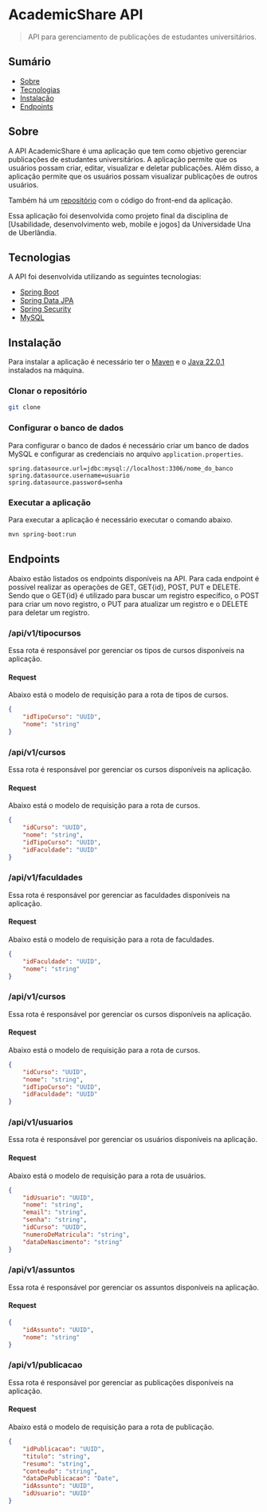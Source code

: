 # AcademicShare API

> API para gerenciamento de publicações de estudantes universitários.

## Sumário
- [Sobre](#sobre)
- [Tecnologias](#tecnologias)
- [Instalação](#instalação)
- [Endpoints](#endpoints)

## Sobre

A API AcademicShare é uma aplicação que tem como objetivo gerenciar publicações de estudantes universitários. A aplicação permite que os usuários possam criar, editar, visualizar e deletar publicações. Além disso, a aplicação permite que os usuários possam visualizar publicações de outros usuários.

Também há um [repositório](https://github.com/VictorMS-200/AcademicShare.Front-end) com o código do front-end da aplicação.

Essa aplicação foi desenvolvida como projeto final da disciplina de [Usabilidade, desenvolvimento web, mobile e jogos] da Universidade Una de Uberlândia.

## Tecnologias

A API foi desenvolvida utilizando as seguintes tecnologias:

- [Spring Boot](https://spring.io/projects/spring-boot)
- [Spring Data JPA](https://spring.io/projects/spring-data-jpa)
- [Spring Security](https://spring.io/projects/spring-security)
- [MySQL](https://www.mysql.com/)

## Instalação

Para instalar a aplicação é necessário ter o [Maven](https://maven.apache.org/) e o [Java 22.0.1](https://www.oracle.com/java/technologies/javase-jdk11-downloads.html) instalados na máquina.

### Clonar o repositório

```bash
git clone
```

### Configurar o banco de dados

Para configurar o banco de dados é necessário criar um banco de dados MySQL e configurar as credenciais no arquivo `application.properties`.

```properties
spring.datasource.url=jdbc:mysql://localhost:3306/nome_do_banco
spring.datasource.username=usuario
spring.datasource.password=senha
```

### Executar a aplicação

Para executar a aplicação é necessário executar o comando abaixo.

```bash
mvn spring-boot:run
```

## Endpoints
Abaixo estão listados os endpoints disponíveis na API. Para cada endpoint é possível realizar as operações de GET, GET{id}, POST, PUT e DELETE.
Sendo que o GET{id} é utilizado para buscar um registro específico, o POST para criar um novo registro, o PUT para atualizar um registro e o DELETE para deletar um registro.


### /api/v1/tipocursos
Essa rota é responsável por gerenciar os tipos de cursos disponíveis na aplicação.

#### Request
Abaixo está o modelo de requisição para a rota de tipos de cursos.

```json
{
    "idTipoCurso": "UUID",
    "nome": "string"
}
```

###  /api/v1/cursos
Essa rota é responsável por gerenciar os cursos disponíveis na aplicação.

#### Request
Abaixo está o modelo de requisição para a rota de cursos.

```json
{
    "idCurso": "UUID",
    "nome": "string",
    "idTipoCurso": "UUID",
    "idFaculdade": "UUID"
}
```

### /api/v1/faculdades
Essa rota é responsável por gerenciar as faculdades disponíveis na aplicação.

#### Request
Abaixo está o modelo de requisição para a rota de faculdades.

```json
{
    "idFaculdade": "UUID",
    "nome": "string"
}
```

### /api/v1/cursos
Essa rota é responsável por gerenciar os cursos disponíveis na aplicação.

#### Request
Abaixo está o modelo de requisição para a rota de cursos.

```json
{
    "idCurso": "UUID",
    "nome": "string",
    "idTipoCurso": "UUID",
    "idFaculdade": "UUID"
}
```

### /api/v1/usuarios
Essa rota é responsável por gerenciar os usuários disponíveis na aplicação.

#### Request
Abaixo está o modelo de requisição para a rota de usuários.

```json
{
    "idUsuario": "UUID",
    "nome": "string",
    "email": "string",
    "senha": "string",
    "idCurso": "UUID",
    "numeroDeMatricula": "string",
    "dataDeNascimento": "string"
}
```

### /api/v1/assuntos
Essa rota é responsável por gerenciar os assuntos disponíveis na aplicação.

#### Request

```json
{
    "idAssunto": "UUID",
    "nome": "string"
}
```

### /api/v1/publicacao
Essa rota é responsável por gerenciar as publicações disponíveis na aplicação.

#### Request
Abaixo está o modelo de requisição para a rota de publicação.

```json
{
    "idPublicacao": "UUID",
    "titulo": "string",
    "resumo": "string",
    "conteudo": "string",
    "dataDePublicacao": "Date",
    "idAssunto": "UUID",
    "idUsuario": "UUID"
}
```